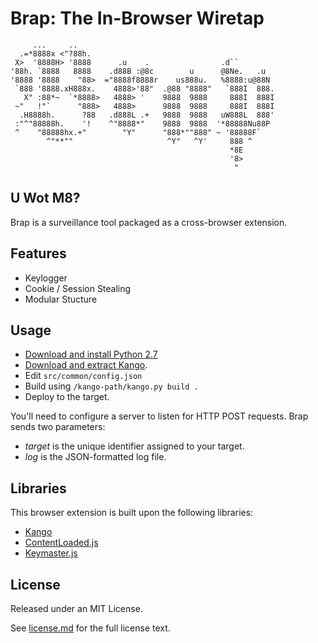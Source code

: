 Brap: The In-Browser Wiretap
============================

	     ...     ..                                             
	  .=*8888x <"?88h.                                          
	 X>  '8888H> '8888      .u    .                .d``         
	'88h. `8888   8888    .d88B :@8c        u      @8Ne.   .u   
	'8888 '8888    "88>  ="8888f8888r    us888u.   %8888:u@88N  
	 `888 '8888.xH888x.    4888>'88"  .@88 "8888"   `888I  888. 
	   X" :88*~  `*8888>   4888> '    9888  9888     888I  888I 
	 ~"   !"`      "888>   4888>      9888  9888     888I  888I 
	  .H8888h.      ?88   .d888L .+   9888  9888   uW888L  888' 
	 :"^"88888h.    '!    ^"8888*"    9888  9888  '*88888Nu88P  
	 ^    "88888hx.+"        "Y"      "888*""888" ~ '88888F`    
	        ^"**""                     ^Y"   ^Y'     888 ^      
	                                                 *8E        
	                                                 '8>        
	                                                  "         

U Wot M8?
---------

Brap is a surveillance tool packaged as a cross-browser extension.


Features
--------

* Keylogger
* Cookie / Session Stealing
* Modular Stucture


Usage
-----

* [Download and install Python 2.7](http://www.python.org/download/)
* [Download and extract Kango](http://kangoextensions.com/kango/kango-framework-latest.zip).
* Edit `src/common/config.json`
* Build using `/kango-path/kango.py build .`
* Deploy to the target.

You'll need to configure a server to listen for HTTP POST requests. Brap sends two parameters:

* *target* is the unique identifier assigned to your target.
* *log* is the JSON-formatted log file.


Libraries
---------

This browser extension is built upon the following libraries:

  * [Kango](http://kangoextensions.com/)
  * [ContentLoaded.js](http://javascript.nwbox.com/ContentLoaded/)
  * [Keymaster.js](https://github.com/madrobby/keymaster)


License
-------

Released under an MIT License.

See [license.md](license.md) for the full license text.
